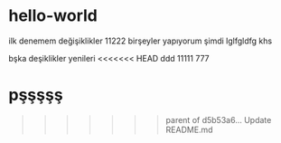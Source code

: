 # hello-world
ilk denemem
değişiklikler
11222
birşeyler yapıyorum şimdi
lglfgldfg
khs

bşka deşiklikler
yenileri
<<<<<<< HEAD
ddd
11111
777

pşşşşş
=======
>>>>>>> parent of d5b53a6... Update README.md
